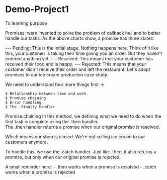 # Demo-Project1
To learning purpose

Promises: were invented to solve the problem of callback hell and to better handle our tasks.
As the above charts show, a promise has three states:

--- Pending: This is the initial stage. Nothing happens here. Think of it like this, your customer is     taking their time giving you an order. But they haven't ordered anything yet.
--- Resolved: This means that your customer has received their food and is happy.
--- Rejected: This means that your customer didn't receive their order and left the restaurant.
Let's adopt promises to our ice cream production case study.


We need to understand four more things first ->

    $ Relationship between time and work
    $ Promise chaining
    $ Error handling
    $ The .finally handler

Promise chaining
In this method, we defining what we need to do when the first task is complete using the .then handler.  
The .then handler returns a promise when our original promise is resolved.



Which means our shop is closed. We're not selling ice cream to our customers anymore.

To handle this, we use the .catch handler. Just like .then, it also returns a promise, but only when our original promise is rejected.

A small reminder here:
    - .then works when a promise is resolved
    - .catch works when a promise is rejected


<!-- How Does Async / Await Work in JavaScript? -->

